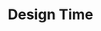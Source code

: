 ---
title: Design Time
page_title: Design Time | RadRangeSelector
description: At design time you can use the RadRangeSelector's Smart Tag to change the applied theme or navigate to the online documentation.
slug: winforms/rangeselector/design-time
tags: pdfviewer, design-time
published: True
position: 2 
---